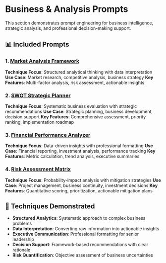 # Business & Analysis Prompts

This section demonstrates prompt engineering for business intelligence, strategic analysis, and professional decision-making support.

## 📊 Included Prompts

### 1. [Market Analysis Framework](./market-analysis-framework.md)
**Technique Focus**: Structured analytical thinking with data interpretation
**Use Case**: Market research, competitive analysis, business strategy
**Key Features**: Multi-factor analysis, risk assessment, actionable insights

### 2. [SWOT Strategic Planner](./swot-strategic-planner.md)
**Technique Focus**: Systematic business evaluation with strategic recommendations
**Use Case**: Strategic planning, business development, decision support
**Key Features**: Comprehensive assessment, priority ranking, implementation roadmap

### 3. [Financial Performance Analyzer](./financial-performance-analyzer.md)
**Technique Focus**: Data-driven insights with professional formatting
**Use Case**: Financial reporting, investment analysis, performance tracking
**Key Features**: Metric calculation, trend analysis, executive summaries

### 4. [Risk Assessment Matrix](./risk-assessment-matrix.md)
**Technique Focus**: Probability-impact analysis with mitigation strategies
**Use Case**: Project management, business continuity, investment decisions
**Key Features**: Quantitative scoring, prioritization, actionable mitigation plans

## 🎯 Techniques Demonstrated

- **Structured Analytics**: Systematic approach to complex business problems
- **Data Interpretation**: Converting raw information into actionable insights
- **Executive Communication**: Professional formatting for senior leadership
- **Decision Support**: Framework-based recommendations with clear rationale
- **Risk Quantification**: Objective assessment of business uncertainties